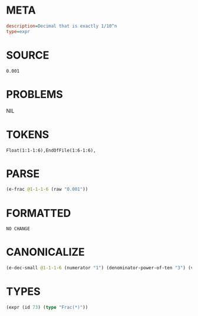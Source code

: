 # META
~~~ini
description=Decimal that is exactly 1/10^n
type=expr
~~~
# SOURCE
~~~roc
0.001
~~~
# PROBLEMS
NIL
# TOKENS
~~~zig
Float(1:1-1:6),EndOfFile(1:6-1:6),
~~~
# PARSE
~~~clojure
(e-frac @1-1-1-6 (raw "0.001"))
~~~
# FORMATTED
~~~roc
NO CHANGE
~~~
# CANONICALIZE
~~~clojure
(e-dec-small @1-1-1-6 (numerator "1") (denominator-power-of-ten "3") (value "0.001") (id 73))
~~~
# TYPES
~~~clojure
(expr (id 73) (type "Frac(*)"))
~~~
